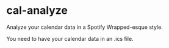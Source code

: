 # cal-analyze
Analyze your calendar data in a Spotify Wrapped-esque style.

You need to have your calendar data in an .ics file.
